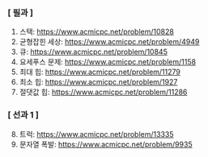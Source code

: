 ### [ 필과 ]
1. 스택: https://www.acmicpc.net/problem/10828
2. 균형잡힌 세상: https://www.acmicpc.net/problem/4949
3. 큐: https://www.acmicpc.net/problem/10845
4. 요세푸스 문제: https://www.acmicpc.net/problem/1158
5. 최대 힙: https://www.acmicpc.net/problem/11279
6. 최소 힙: https://www.acmicpc.net/problem/1927
7. 절댓값 힙: https://www.acmicpc.net/problem/11286

### [ 선과 1 ]
8. 트럭: https://www.acmicpc.net/problem/13335
9. 문자열 폭발: https://www.acmicpc.net/problem/9935